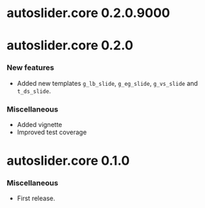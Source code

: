 # autoslider.core 0.2.0.9000

# autoslider.core 0.2.0

### New features
 
 * Added new templates `g_lb_slide`, `g_eg_slide`, `g_vs_slide` and `t_ds_slide`. 

### Miscellaneous
 
 * Added vignette
 * Improved test coverage

# autoslider.core 0.1.0

### Miscellaneous
 * First release.
